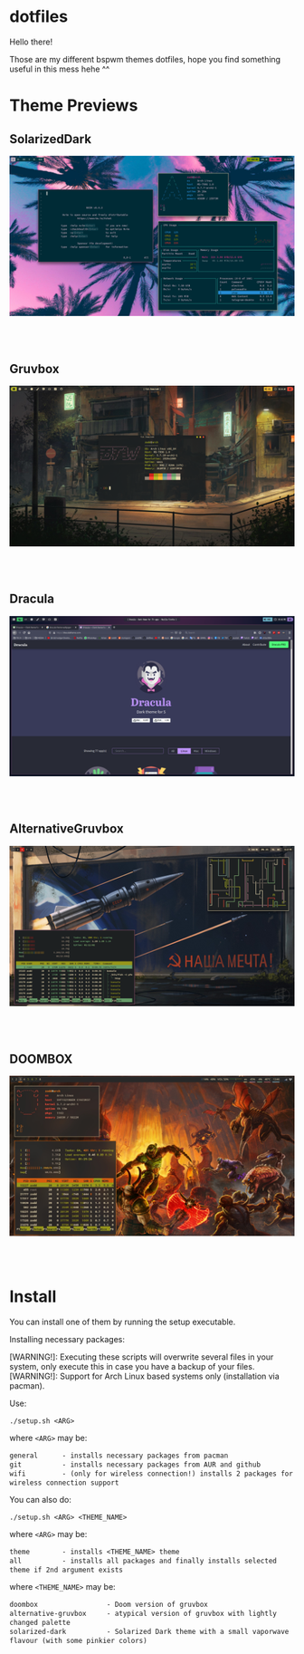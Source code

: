 # dotfiles

Hello there!

Those are my different bspwm themes dotfiles, hope you find something useful in this mess hehe ^^

# Theme Previews

## SolarizedDark
![alt text](screenshots/SolarizedDark.png)

<br/><br/>

## Gruvbox
![alt text](screenshots/Gruvbox.png)

<br/><br/>

## Dracula
![alt text](screenshots/Dracula.png)

<br/><br/>

## AlternativeGruvbox
![alt text](screenshots/Alternative-Gruvbox.png)

<br/><br/>

## DOOMBOX
![alt text](screenshots/Doombox.jpg)

<br/><br/>

# Install

You can install one of them by running the setup executable.

Installing necessary packages:

[WARNING!]: Executing these scripts will overwrite several files in your system, only execute this in case you have a backup of your files.
[WARNING!]: Support for Arch Linux based systems only (installation via pacman).

Use:

```shell
./setup.sh <ARG> 
```

where 
```<ARG>```
may be:

```
general      - installs necessary packages from pacman
git          - installs necessary packages from AUR and github
wifi         - (only for wireless connection!) installs 2 packages for wireless connection support
```

You can also do:


```shell
./setup.sh <ARG> <THEME_NAME>
```

where 
```<ARG>```
may be:

```
theme        - installs <THEME_NAME> theme
all          - installs all packages and finally installs selected theme if 2nd argument exists
```

where 
```<THEME_NAME>```
may be:

```
doombox                 - Doom version of gruvbox
alternative-gruvbox     - atypical version of gruvbox with lightly changed palette
solarized-dark          - Solarized Dark theme with a small vaporwave flavour (with some pinkier colors)
```
